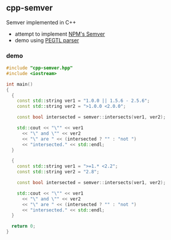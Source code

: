 ## cpp-semver

Semver implemented in C++

 * attempt to implement [NPM's Semver](https://docs.npmjs.com/misc/semver)
 * demo using [PEGTL parser](https://github.com/taocpp/PEGTL)

### demo

```c++
#include "cpp-semver.hpp"
#include <iostream>

int main()
{
  {
    const std::string ver1 = "1.0.0 || 1.5.6 - 2.5.6";
    const std::string ver2 = ">1.0.0 <2.0.0";

    const bool intersected = semver::intersects(ver1, ver2);

    std::cout << "\"" << ver1
      << "\" and \"" << ver2
      << "\" are " << (intersected ? "" : "not ")
      << "intersected." << std::endl;
  }

  {
    const std::string ver1 = ">=1.* <2.2";
    const std::string ver2 = "2.8";

    const bool intersected = semver::intersects(ver1, ver2);

    std::cout << "\"" << ver1
      << "\" and \"" << ver2
      << "\" are " << (intersected ? "" : "not ")
      << "intersected." << std::endl;
  }

  return 0;
}
```

